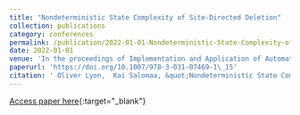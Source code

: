 ```yaml
---
title: "Nondeterministic State Complexity of Site-Directed Deletion"
collection: publications
category: conferences
permalink: /publication/2022-01-01-Nondeterministic-State-Complexity-of-Site-Directed-Deletion
date: 2022-01-01
venue: 'In the proceedings of Implementation and Application of Automata - 26th International Conference, CIAA 2022, Rouen, France, June 28 - July 1, 2022, Proceedings'
paperurl: 'https://doi.org/10.1007/978-3-031-07469-1\_15'
citation: ' Oliver Lyon,  Kai Salomaa, &quot;Nondeterministic State Complexity of Site-Directed Deletion.&quot; In the proceedings of Implementation and Application of Automata - 26th International Conference, CIAA 2022, Rouen, France, June 28 - July 1, 2022, Proceedings, 2022.'
---
```

[Access paper here](https://doi.org/10.1007/978-3-031-07469-1\_15){:target="_blank"}
